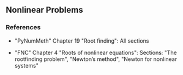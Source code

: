 ## Nonlinear Problems

### References

* "PyNumMeth" Chapter 19 "Root finding":
All sections

* "FNC" Chapter 4 "Roots of nonlinear equations":
Sections: "The rootfinding problem", "Newton’s method", "Newton for nonlinear systems"
